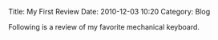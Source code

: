 Title: My First Review
Date: 2010-12-03 10:20
Category: Blog


Following is a review of my favorite mechanical keyboard.